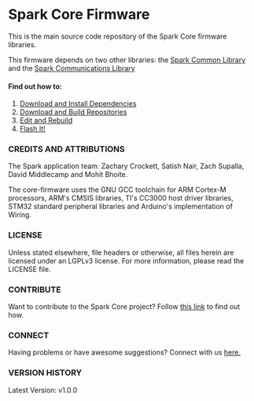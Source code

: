 # Spark Core Firmware

This is the main source code repository of the Spark Core firmware libraries.

This firmware depends on two other libraries: the [Spark Common Library](http://www.github.com/spark/core-common-lib) and the [Spark Communications Library](http://www.github.com/spark/core-communications-lib)

#### Find out how to:
1. [Download and Install Dependencies]()
2. [Download and Build Repositories]()
3. [Edit and Rebuild]()
4. [Flash It!]()

### CREDITS AND ATTRIBUTIONS

The Spark application team: Zachary Crockett, Satish Nair, Zach Supalla, David Middlecamp and Mohit Bhoite.

The core-firmware uses the GNU GCC toolchain for ARM Cortex-M processors, ARM's CMSIS libraries, TI's CC3000 host driver libraries, STM32 standard peripheral libraries and Arduino's implementation of Wiring.

### LICENSE

Unless stated elsewhere, file headers or otherwise, all files herein are licensed under an LGPLv3 license. For more information, please read the LICENSE file.

### CONTRIBUTE

Want to contribute to the Spark Core project? Follow [this link]() to find out how.

### CONNECT

Having problems or have awesome suggestions? Connect with us [here.]()

### VERSION HISTORY

Latest Version: v1.0.0
